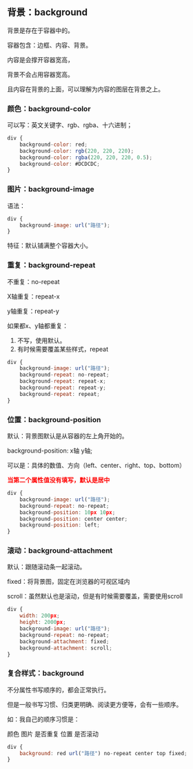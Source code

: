 ## 背景：background

背景是存在于容器中的。

容器包含：边框、内容、背景。

内容是会撑开容器宽高，

背景不会占用容器宽高。

且内容在背景的上面，可以理解为内容的图层在背景之上。



### 颜色：background-color

可以写：英文关键字、rgb、rgba、十六进制；

```javascript
div {
	background-color: red;
    background-color: rgb(220, 220, 220);
    background-color: rgba(220, 220, 220, 0.5);
    background-color: #DCDCDC;
}
```



### 图片：background-image

语法：

```javascript
div {
    background-image: url("路径");
}
```

特征：默认铺满整个容器大小。



### 重复：background-repeat

不重复：no-repeat

X轴重复：repeat-x

y轴重复：repeat-y

如果都x、y轴都重复：

1. 不写，使用默认。
2. 有时候需要覆盖某些样式，repeat

```javascript
div {
    background-image: url("路径");
    background-repeat: no-repeat;
    background-repeat: repeat-x;
    background-repeat: repeat-y;
    background-repeat: repeat;
}
```



### 位置：background-position

默认：背景图默认是从容器的左上角开始的。

background-position: x轴 y轴;

可以是：具体的数值、方向（left、center、right、top、bottom）

**<span style="color: red">当第二个属性值没有填写，默认是居中</span>**

```javascript
div {
    background-image: url("路径");
    background-repeat: no-repeat;
    background-position: 10px 10px;
    background-position: center center;
    background-position: left;
}
```



### 滚动：background-attachment

默认：跟随滚动条一起滚动。

fixed：将背景图，固定在浏览器的可视区域内

scroll：虽然默认也是滚动，但是有时候需要覆盖，需要使用scroll

```javascript
div {
    width: 200px;
    height: 2000px;
    background-image: url("路径");
    background-repeat: no-repeat;
    background-attachment: fixed;
    background-attachment: scroll;
}
```



### 复合样式：background

不分属性书写顺序的，都会正常执行。

但是一般书写习惯、归类更明确、阅读更方便等，会有一些顺序。

如：我自己的顺序习惯是：

颜色 图片 是否重复 位置 是否滚动

```javascript
div {
    background: red url("路径") no-repeat center top fixed;
}
```





